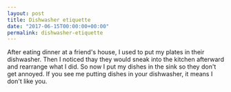 ```yaml
---
layout: post
title: Dishwasher etiquette
date: "2017-06-15T00:00:00+00:00"
permalink: dishwasher-etiquette
---
```


After eating dinner at a friend's house, I used to put my plates in their dishwasher. Then I noticed thay they would sneak into the kitchen afterward and rearrange what I did. So now I put my dishes in the sink so they don't get annoyed. If you see me putting dishes in your dishwasher, it means I don't like you.
